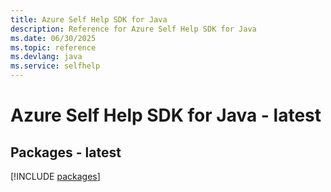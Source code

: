 ```yaml
---
title: Azure Self Help SDK for Java
description: Reference for Azure Self Help SDK for Java
ms.date: 06/30/2025
ms.topic: reference
ms.devlang: java
ms.service: selfhelp
---
```

# Azure Self Help SDK for Java - latest
## Packages - latest
[!INCLUDE [packages](self-help-index.md)]